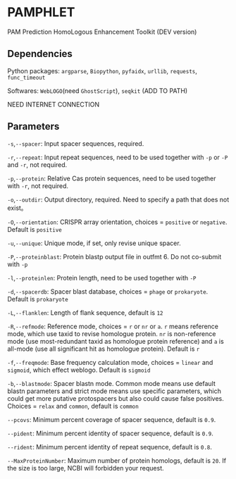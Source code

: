 # PAMPHLET

PAM Prediction HomoLogous Enhancement Toolkit (DEV version)

## Dependencies

Python packages:  `argparse`, `Biopython`, `pyfaidx`, `urllib`, `requests`, `func_timeout`

Softwares: `WebLOGO`(need `GhostScript`), `seqkit` (ADD TO PATH)

NEED INTERNET CONNECTION

## Parameters

`-s`,`--spacer`: Input spacer sequences, required.

`-r`,`--repeat`: Input repeat sequences, need to be used together with `-p` or `-P` and `-r`, not required.

`-p`,`--protein`: Relative Cas protein sequences, need to be used together with `-r`, not required.

`-o`,`--outdir`: Output directory, required. Need to specify a path that does not exist。

`-O`,`--orientation`: CRISPR array orientation, choices = `positive` or `negative`. Default is `positive`

`-u`,`--unique`: Unique mode, if set, only revise unique spacer.

`-P`,`--proteinblast`: Protein blastp output file in outfmt 6. Do not co-submit with `-p`

`-l`,`--proteinlen`: Protein length, need to be used together with `-P`

`-d`,`--spacerdb`: Spacer blast database, choices = `phage` or `prokaryote`. Default is `prokaryote`

`-L`,`--flanklen`: Length of flank sequence, default is `12`

`-R`,`--refmode`: Reference mode, choices = `r` or `nr` or `a`.  `r`  means reference mode, which use taxid to revise homologue protein. `nr` is non-reference mode (use most-redundant taxid as homologue protein reference) and `a` is all-mode (use all significant hit as homologue protein). Default is `r`

`-f`,`--freqmode`: Base frequency calculation mode, choices = `linear` and `sigmoid`, which effect weblogo. Default is `sigmoid`

`-b`,`--blastmode`: Spacer blastn mode. Common mode means use default blastn parameters and strict mode means use specific parameters, which could get more putative protospacers but also could cause false positives. Choices = `relax` and `common`, default is `common`

`--pcovs`: Minimum percent coverage of spacer sequence, default is `0.9`.

`--pident`: Minimum percent identity of spacer sequence, default is `0.9`.

`--rident`: Minimum percent identity of repeat sequence, default is `0.8`.

`--MaxProteinNumber`: Maximum number of protein homologs, default is `20`. If the size is too large, NCBI will forbidden your request.
